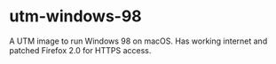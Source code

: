 # utm-windows-98
A UTM image to run Windows 98 on macOS. Has working internet and patched Firefox 2.0 for HTTPS access.
